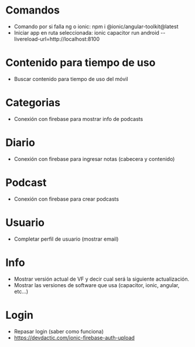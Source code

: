 # Comandos
- Comando por si falla ng o ionic: npm i @ionic/angular-toolkit@latest
- Iniciar app en ruta seleccionada: ionic capacitor run android --livereload-url=http://localhost:8100

# Contenido para tiempo de uso 
- Buscar contenido para tiempo de uso del móvil

# Categorias
- Conexión con firebase para mostrar info de podcasts

# Diario
- Conexión con firebase para ingresar notas (cabecera y contenido)

# Podcast
- Conexión con firebase para crear podcasts

# Usuario
- Completar perfil de usuario (mostrar email) 

# Info
- Mostrar versión actual de VF y decir cual será la siguiente actualización.
- Mostrar las versiones de software que usa (capacitor, ionic, angular, etc...)

# Login
- Repasar login (saber como funciona)
- https://devdactic.com/ionic-firebase-auth-upload







